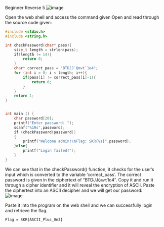 Beginner Reverse 5 
![image](https://github.com/user-attachments/assets/9ee99eb5-2148-471a-809f-14e5d05b46ab)

Open the web shell and access the command given
Open and read through the source code given:
```C
#include <stdio.h>
#include <string.h>

int checkPassword(char* pass){
	size_t length = strlen(pass);
	if(length != 14){
		return 0;
	}
	char* correct_pass = "BTDJJ`Qmvt`1o4";
	for (int i = 0; i < length; i++){
		if(pass[i] != correct_pass[i]-1){
			return 0;
		}
	}
	return 1;
}


int main () {
	char password[20];
	printf("Enter password: ");
	scanf("%19s",password);
	if (checkPassword(password))
	{
		printf("Welcome admin!\nFlag: SKR{%s}",password);
	}else{
		printf("Login failed!");
	}
}
```
We can see that in the checkPassword() function, it checks for the user’s input which is converted to the variable ‘correct_pass’. The correct password is given in the ciphertext of “BTDJJ`Qmvt`1o4”. Copy it and run it through a cipher identifier and it will reveal the encryption of ASCII. 
Paste the ciphertext into an ASCII decipher and we will get our password: 
![image](https://github.com/user-attachments/assets/456e981a-ef11-4425-adae-64de081b2547)

Paste it into the program on the web shell and we can successfully login and retrieve the flag. 
```
Flag = SKR{ASCII_Plus_0n3} 
```
